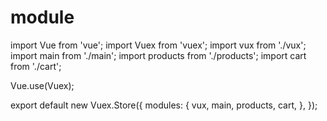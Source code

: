 # module

import Vue from 'vue';
import Vuex from 'vuex';
import vux from './vux';
import main from './main';
import products from './products';
import cart from './cart';

Vue.use(Vuex);

export default new Vuex.Store({
  modules: {
    vux,
    main,
    products,
    cart,
  },
});

